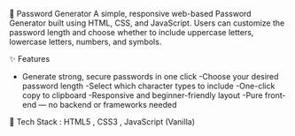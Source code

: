 🔐 Password Generator
A simple, responsive web-based Password Generator built using HTML, CSS, and JavaScript.
Users can customize the password length and choose whether to include uppercase letters, lowercase letters, numbers, and symbols.

✨ Features
- Generate strong, secure passwords in one click
-Choose your desired password length
-Select which character types to include
-One-click copy to clipboard
-Responsive and beginner-friendly layout
-Pure front-end — no backend or frameworks needed

🧠 Tech Stack :
HTML5 ,
CSS3 ,
JavaScript (Vanilla)

